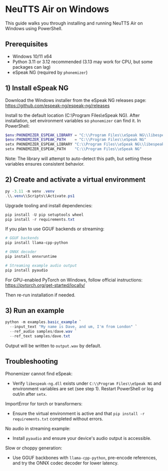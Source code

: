 # NeuTTS Air on Windows

This guide walks you through installing and running NeuTTS Air on Windows using PowerShell.

## Prerequisites

- Windows 10/11 x64
- Python 3.11 or 3.12 recommended (3.13 may work for CPU, but some packages can lag)
- eSpeak NG (required by `phonemizer`)

## 1) Install eSpeak NG

Download the Windows installer from the eSpeak NG releases page:
https://github.com/espeak-ng/espeak-ng/releases

Install to the default location (C:\\Program Files\\eSpeak NG). After installation, set environment variables so `phonemizer` can find it. In PowerShell:

```powershell
$env:PHONEMIZER_ESPEAK_LIBRARY = "C:\\Program Files\\eSpeak NG\\libespeak-ng.dll"
$env:PHONEMIZER_ESPEAK_PATH    = "C:\\Program Files\\eSpeak NG"
setx PHONEMIZER_ESPEAK_LIBRARY "C:\\Program Files\\eSpeak NG\\libespeak-ng.dll"
setx PHONEMIZER_ESPEAK_PATH    "C:\\Program Files\\eSpeak NG"
```

Note: The library will attempt to auto-detect this path, but setting these variables ensures consistent behavior.

## 2) Create and activate a virtual environment

```powershell
py -3.11 -m venv .venv
.\\.venv\\Scripts\\Activate.ps1
```

Upgrade tooling and install dependencies:

```powershell
pip install -U pip setuptools wheel
pip install -r requirements.txt
```

If you plan to use GGUF backends or streaming:

```powershell
# GGUF backends
pip install llama-cpp-python

# ONNX decoder
pip install onnxruntime

# Streaming example audio output
pip install pyaudio
```

For GPU-enabled PyTorch on Windows, follow official instructions:
https://pytorch.org/get-started/locally/

Then re-run installation if needed.

## 3) Run an example

```powershell
python -m examples.basic_example `
  --input_text "My name is Dave, and um, I'm from London" `
  --ref_audio samples/dave.wav `
  --ref_text samples/dave.txt
```

Output will be written to `output.wav` by default.

## Troubleshooting

Phonemizer cannot find eSpeak:
- Verify `libespeak-ng.dll` exists under `C:\\Program Files\\eSpeak NG` and environment variables are set (see step 1). Restart PowerShell or log out/in after `setx`.

ImportError for torch or transformers:
- Ensure the virtual environment is active and that `pip install -r requirements.txt` completed without errors.

No audio in streaming example:
- Install `pyaudio` and ensure your device's audio output is accessible.

Slow or choppy generation:
- Use GGUF backbones with `llama-cpp-python`, pre-encode references, and try the ONNX codec decoder for lower latency.
